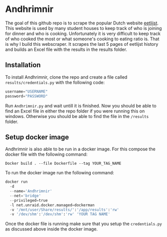 # Andhrimnir

The goal of this github repo is to scrape the popular Dutch website [eetlijst](http://www.eetlijst.nl). This website is used by many student houses to keep track of who is joining for dinner and who is cooking. Unfortunately it is very difficult to keep track of who cooked the most or what someone's cooking to eating ratio is. That is why I build this webscraper. It scrapes the last 5 pages of eetlijst history and builds an Excel file with the results in the results folder.

## Installation

To install Andhrimnir, clone the repo and create a file called ``results/credentials.py`` with the following code:

```python
username="USERNAME"
password="PASSWORD"
```

Run ``Andhrimnir.py`` and wait untill it is finished. Now you should be able to find an Excel file in either the repo folder if you were running this on windows. Otherwise you should be able to find the file in the `/results` folder.

## Setup docker image

Andhrimnir is also able to be run in a docker image. For this compose the docker file with the following command:

``Docker build . --file Dockerfile --tag YOUR_TAG_NAME``

To run the docker image run the following command:

```python
docker run
  -d
  --name='Andhrimnir'
  --net='bridge'
  --privileged=true
  -l net.unraid.docker.managed=dockerman
  -v '/mnt/user/Share/results/':'/app/results':'rw'
  -v '/dev/shm':'/dev/shm':'rw' 'YOUR TAG NAME'
```

Once the docker file is running make sure that you setup the ``credentials.py`` as discussed above inside the docker image.
